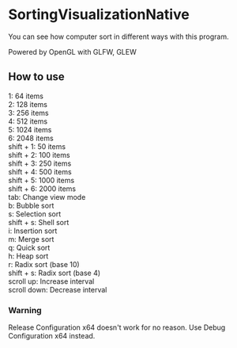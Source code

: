 # SortingVisualizationNative

You can see how computer sort in different ways with this program.

Powered by OpenGL with GLFW, GLEW

## How to use

1: 64 items  
2: 128 items  
3: 256 items  
4: 512 items  
5: 1024 items  
6: 2048 items  
shift + 1: 50 items  
shift + 2: 100 items  
shift + 3: 250 items  
shift + 4: 500 items  
shift + 5: 1000 items  
shift + 6: 2000 items  
tab: Change view mode  
b: Bubble sort  
s: Selection sort  
shift + s: Shell sort  
i: Insertion sort  
m: Merge sort  
q: Quick sort  
h: Heap sort  
r: Radix sort (base 10)  
shift + s: Radix sort (base 4)  
scroll up: Increase interval  
scroll down: Decrease interval  


### Warning

Release Configuration x64 doesn't work for no reason. Use Debug Configuration x64 instead.
